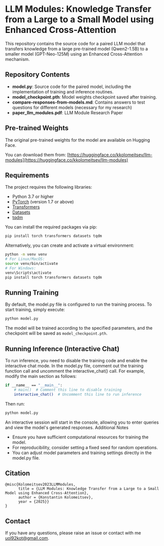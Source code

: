 # LLM Modules: Knowledge Transfer from a Large to a Small Model using Enhanced Cross-Attention

This repository contains the source code for a paired LLM model that transfers knowledge from a large pre-trained model (Qwen2-1.5B) to a smaller model (GPT-Neo-125M) using an Enhanced Cross-Attention mechanism.

## Repository Contents

- **model.py**: Source code for the paired model, including the implementation of training and inference routines.
- **model_checkpoint.pth**: Model weights checkpoint saved after training.
- **compare-responses-from-models.md**: Contains answers to test questions for different models (necessary for my research)
- **paper_llm_modules.pdf**: LLM Module Research Paper

## Pre-trained Weights

The original pre-trained weights for the model are available on Hugging Face.

You can download them from: [https://huggingface.co/kkolomeitsev/llm-modules](https://huggingface.co/kkolomeitsev/llm-modules)

## Requirements

The project requires the following libraries:

- Python 3.7 or higher
- [PyTorch](https://pytorch.org/) (version 1.7 or above)
- [Transformers](https://huggingface.co/transformers/)
- [Datasets](https://huggingface.co/docs/datasets/)
- [tqdm](https://github.com/tqdm/tqdm)

You can install the required packages via pip:

```bash
pip install torch transformers datasets tqdm
```

Alternatively, you can create and activate a virtual environment:

```bash
python -m venv venv
# For Linux/MacOS:
source venv/bin/activate
# For Windows:
venv\Scripts\activate
pip install torch transformers datasets tqdm
```

## Running Training

By default, the model.py file is configured to run the training process. To start training, simply execute:

```bash
python model.py
```

The model will be trained according to the specified parameters, and the checkpoint will be saved as `model_checkpoint.pth`.

## Running Inference (Interactive Chat)

To run inference, you need to disable the training code and enable the interactive chat mode. In the model.py file, comment out the training function call and uncomment the interactive_chat() call. For example, modify the main section as follows:

```bash
if __name__ == "__main__":
    # main()  # Comment this line to disable training
    interactive_chat()  # Uncomment this line to run inference
```

Then run:

```bash
python model.py
```

An interactive session will start in the console, allowing you to enter queries and view the model's generated responses.
Additional Notes

- Ensure you have sufficient computational resources for training the model.
- For reproducibility, consider setting a fixed seed for random operations.
- You can adjust model parameters and training settings directly in the model.py file.

## Citation

```
@misc{Kolomeitsev2023LLMModules,
      title = {LLM Modules: Knowledge Transfer from a Large to a Small Model using Enhanced Cross-Attention},
      author = {Konstantin Kolomeitsev},
      year = {2025}}
}

```

## Contact

If you have any questions, please raise an issue or contact with me [uol92kot@gmail.com](uol92kot@gmail.com).
